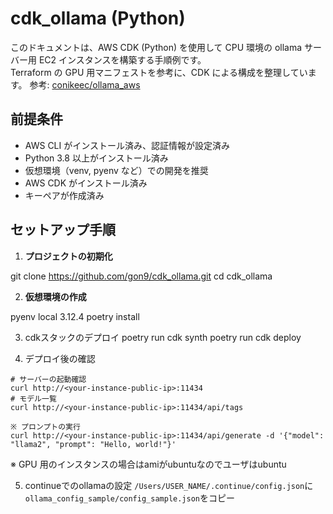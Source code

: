 # cdk_ollama (Python)

このドキュメントは、AWS CDK (Python) を使用して CPU 環境の ollama サーバー用 EC2 インスタンスを構築する手順例です。  
Terraform の GPU 用マニフェストを参考に、CDK による構成を整理しています。
参考: [conikeec/ollama_aws](https://github.com/conikeec/ollama_aws/tree/main)

## 前提条件

- AWS CLI がインストール済み、認証情報が設定済み
- Python 3.8 以上がインストール済み
- 仮想環境（venv, pyenv など）での開発を推奨
- AWS CDK がインストール済み
- キーペアが作成済み

## セットアップ手順

1. **プロジェクトの初期化**

git clone https://github.com/gon9/cdk_ollama.git
cd cdk_ollama

2. **仮想環境の作成**

pyenv local 3.12.4
poetry install

3. cdkスタックのデプロイ
poetry run cdk synth
poetry run cdk deploy

4. デプロイ後の確認
```
# サーバーの起動確認
curl http://<your-instance-public-ip>:11434
# モデル一覧
curl http://<your-instance-public-ip>:11434/api/tags

※ プロンプトの実行
curl http://<your-instance-public-ip>:11434/api/generate -d '{"model": "llama2", "prompt": "Hello, world!"}'
```
※ GPU 用のインスタンスの場合はamiがubuntuなのでユーザはubuntu


5. continueでのollamaの設定
`/Users/USER_NAME/.continue/config.json`に`ollama_config_sample/config_sample.json`をコピー



